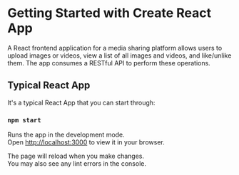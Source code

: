 # Getting Started with Create React App

A React frontend application for a media sharing platform allows users to upload images or videos, view a list of
all images and videos, and like/unlike them. The app consumes a RESTful API to perform these operations.

## Typical React App

It's a typical React App that you can start through:

### `npm start`

Runs the app in the development mode.\
Open [http://localhost:3000](http://localhost:3000) to view it in your browser.

The page will reload when you make changes.\
You may also see any lint errors in the console.
